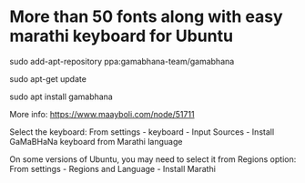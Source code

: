 # More than 50 fonts along with easy marathi keyboard for Ubuntu

sudo add-apt-repository ppa:gamabhana-team/gamabhana

sudo apt-get update

sudo apt install gamabhana

More info: https://www.maayboli.com/node/51711

Select the keyboard:
From settings - keyboard - Input Sources - Install GaMaBHaNa keyboard from Marathi language

On some versions of Ubuntu, you may need to select it from Regions option:
From settings - Regions and Language - Install Marathi
